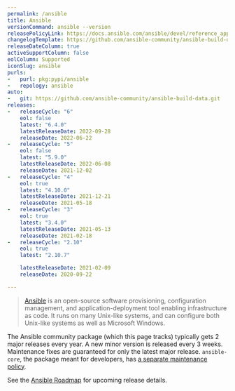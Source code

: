 ```yaml
---
permalink: /ansible
title: Ansible
versionCommand: ansible --version
releasePolicyLink: https://docs.ansible.com/ansible/devel/reference_appendices/release_and_maintenance.html
changelogTemplate: https://github.com/ansible-community/ansible-build-data/blob/main/__RELEASE_CYCLE__/CHANGELOG-v__RELEASE_CYCLE__.rst
releaseDateColumn: true
activeSupportColumn: false
eolColumn: Supported
iconSlug: ansible
purls:
-   purl: pkg:pypi/ansible
-   repology: ansible
auto:
-   git: https://github.com/ansible-community/ansible-build-data.git
releases:
-   releaseCycle: "6"
    eol: false
    latest: "6.4.0"
    latestReleaseDate: 2022-09-28
    releaseDate: 2022-06-22
-   releaseCycle: "5"
    eol: false
    latest: "5.9.0"
    latestReleaseDate: 2022-06-08
    releaseDate: 2021-12-02
-   releaseCycle: "4"
    eol: true
    latest: "4.10.0"
    latestReleaseDate: 2021-12-21
    releaseDate: 2021-05-18
-   releaseCycle: "3"
    eol: true
    latest: "3.4.0"
    latestReleaseDate: 2021-05-13
    releaseDate: 2021-02-18
-   releaseCycle: "2.10"
    eol: true
    latest: "2.10.7"

    latestReleaseDate: 2021-02-09
    releaseDate: 2020-09-22

---
```


> [Ansible](https://ansible.com) is an open-source software provisioning, configuration management, and application-deployment tool enabling infrastructure as code. It runs on many Unix-like systems, and can configure both Unix-like systems as well as Microsoft Windows.

The Ansible community package (which this page tracks) typically gets 2 major releases every year. A new minor version is released every 3 weeks. Maintenance fixes are guaranteed for only the latest major release. `ansible-core`, the package meant for developers, has [a separate maintenance policy](https://docs.ansible.com/ansible/devel/reference_appendices/release_and_maintenance.html#id14).

See the [Ansible Roadmap][roadmap] for upcoming release details.

[roadmap]: https://docs.ansible.com/ansible/latest/roadmap/ansible_roadmap_index.html
